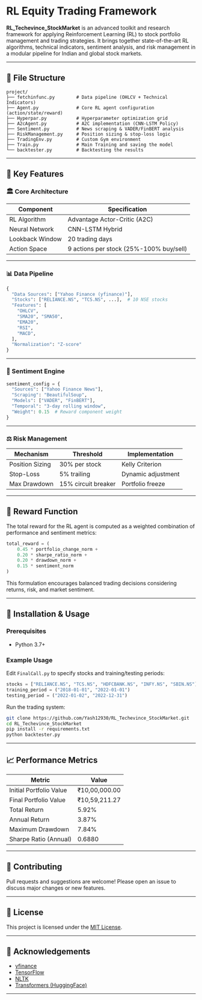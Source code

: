 # RL Equity Trading Framework

**RL\_Techevince\_StockMarket** is an advanced toolkit and research framework for applying Reinforcement Learning (RL) to stock portfolio management and trading strategies. It brings together state-of-the-art RL algorithms, technical indicators, sentiment analysis, and risk management in a modular pipeline for Indian and global stock markets.

---

## 📂 File Structure

```
project/
├── fetchinfunc.py        # Data pipeline (OHLCV + Technical Indicators)
├── Agent.py              # Core RL agent configuration (action/state/reward)
├── Hyperpar.py           # Hyperparameter optimization grid
├── A2cAgent.py           # A2C implementation (CNN-LSTM Policy)
├── Sentiment.py          # News scraping & VADER/FinBERT analysis
├── RiskManagement.py     # Position sizing & stop-loss logic
├── TradingEnv.py         # Custom Gym environment
├── Train.py              # Main Training and saving the model
└── backtester.py         # Backtesting the results
```

---

## 🔧 Key Features

### 🏛 Core Architecture

| Component       | Specification                           |
| --------------- | --------------------------------------- |
| RL Algorithm    | Advantage Actor-Critic (A2C)            |
| Neural Network  | CNN-LSTM Hybrid                         |
| Lookback Window | 20 trading days                         |
| Action Space    | 9 actions per stock (25%-100% buy/sell) |

---

### 📊 Data Pipeline

```python
{
  "Data Sources": ["Yahoo Finance (yfinance)"],
  "Stocks": ["RELIANCE.NS", "TCS.NS", ...],  # 10 NSE stocks
  "Features": [
    "OHLCV",
    "SMA20", "SMA50", 
    "EMA20",
    "RSI",
    "MACD",
  ],
  "Normalization": "Z-score"
}
```

---

### 🧠 Sentiment Engine

```python
sentiment_config = {
  "Sources": ["Yahoo Finance News"],
  "Scraping": "BeautifulSoup",
  "Models": ["VADER", "FinBERT"],
  "Temporal": "3-day rolling window",
  "Weight": 0.15  # Reward component weight
}
```

---

### ⚖️ Risk Management

| Mechanism       | Threshold           | Implementation     |
| --------------- | ------------------- | ------------------ |
| Position Sizing | 30% per stock       | Kelly Criterion    |
| Stop-Loss       | 5% trailing         | Dynamic adjustment |
| Max Drawdown    | 15% circuit breaker | Portfolio freeze   |

---

## 🎯 Reward Function

The total reward for the RL agent is computed as a weighted combination of performance and sentiment metrics:

```python
total_reward = (
    0.45 * portfolio_change_norm +
    0.20 * sharpe_ratio_norm +
    0.20 * drawdown_norm +
    0.15 * sentiment_norm
)
```

This formulation encourages balanced trading decisions considering returns, risk, and market sentiment.

---

## 🚀 Installation & Usage

### Prerequisites

* Python 3.7+

### Example Usage

Edit `FinalCall.py` to specify stocks and training/testing periods:

```python
stocks = ["RELIANCE.NS", "TCS.NS", "HDFCBANK.NS", "INFY.NS", "SBIN.NS"]
training_period = ("2018-01-01", "2022-01-01")
testing_period = ("2022-01-02", "2022-12-31")
```

Run the trading system:

```bash
git clone https://github.com/Yash12930/RL_Techevince_StockMarket.git
cd RL_Techevince_StockMarket
pip install -r requirements.txt
python backtester.py
```

---

## 📈 Performance Metrics

| Metric                  | Value           |
|------------------------|-----------------|
| Initial Portfolio Value| ₹10,00,000.00   |
| Final Portfolio Value  | ₹10,59,211.27   |
| Total Return           | 5.92%           |
| Annual Return          | 3.87%           |
| Maximum Drawdown       | 7.84%           |
| Sharpe Ratio (Annual)  | 0.6880          |

---

## 🤝 Contributing

Pull requests and suggestions are welcome! Please open an issue to discuss major changes or new features.

---

## 📄 License

This project is licensed under the [MIT License](LICENSE).

---

## 🙏 Acknowledgements

* [yfinance](https://github.com/ranaroussi/yfinance)
* [TensorFlow](https://www.tensorflow.org/)
* [NLTK](https://www.nltk.org/)
* [Transformers (HuggingFace)](https://huggingface.co/)

---
